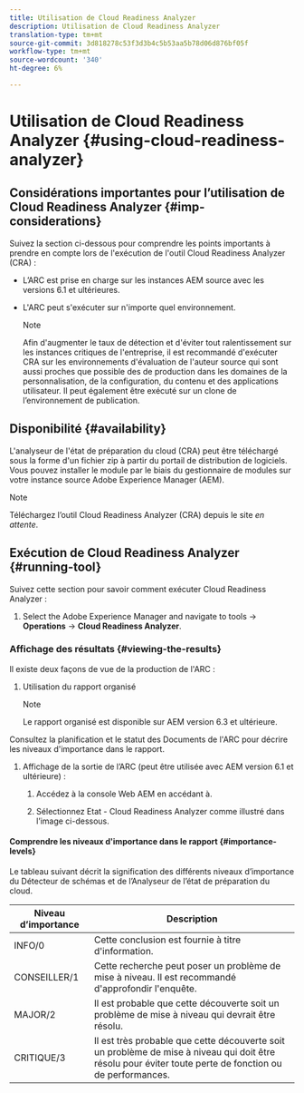 ```yaml
---
title: Utilisation de Cloud Readiness Analyzer
description: Utilisation de Cloud Readiness Analyzer
translation-type: tm+mt
source-git-commit: 3d818278c53f3d3b4c5b53aa5b78d06d876bf05f
workflow-type: tm+mt
source-wordcount: '340'
ht-degree: 6%

---
```



# Utilisation de Cloud Readiness Analyzer {#using-cloud-readiness-analyzer}

## Considérations importantes pour l’utilisation de Cloud Readiness Analyzer {#imp-considerations}

Suivez la section ci-dessous pour comprendre les points importants à prendre en compte lors de l&#39;exécution de l&#39;outil Cloud Readiness Analyzer (CRA) :

* L’ARC est prise en charge sur les instances AEM source avec les versions 6.1 et ultérieures.
* L&#39;ARC peut s&#39;exécuter sur n&#39;importe quel environnement.

   >[!NOTE]
   >Afin d&#39;augmenter le taux de détection et d&#39;éviter tout ralentissement sur les instances critiques de l&#39;entreprise, il est recommandé d&#39;exécuter CRA sur les environnements d&#39;évaluation de l&#39;auteur source qui sont aussi proches que possible des  de production dans les domaines de la personnalisation, de la configuration, du contenu et des applications utilisateur. Il peut également être exécuté sur un clone de l’environnement de publication.

## Disponibilité {#availability}

L&#39;analyseur de l&#39;état de préparation du cloud (CRA) peut être téléchargé sous la forme d&#39;un fichier zip à partir du portail de distribution de logiciels. Vous pouvez installer le module par le biais du gestionnaire de modules sur votre instance source Adobe Experience Manager (AEM).

>[!NOTE]
>Téléchargez l’outil Cloud Readiness Analyzer (CRA) depuis le site *en attente*.

## Exécution de Cloud Readiness Analyzer {#running-tool}

Suivez cette section pour savoir comment exécuter Cloud Readiness Analyzer :

1. Select the Adobe Experience Manager and navigate to tools -> **Operations** -> **Cloud Readiness Analyzer**.

### Affichage des résultats {#viewing-the-results}

Il existe deux façons de vue de la production de l&#39;ARC :

1. Utilisation du rapport organisé

   >[!NOTE]
   >Le rapport organisé est disponible sur AEM version 6.3 et ultérieure.

Consultez la planification et le statut des Documents de l&#39;ARC pour décrire les niveaux d&#39;importance dans le rapport.

1. Affichage de la sortie de l’ARC (peut être utilisée avec AEM version 6.1 et ultérieure) :

   1. Accédez à la console Web AEM en accédant à.

   1. Sélectionnez Etat - Cloud Readiness Analyzer comme illustré dans l’image ci-dessous.

#### Comprendre les niveaux d&#39;importance dans le rapport {#importance-levels}

Le tableau suivant décrit la signification des différents niveaux d’importance du Détecteur de schémas et de l’Analyseur de l’état de préparation du cloud.

| Niveau d’importance | Description |
|--- |--- |
| INFO/0 | Cette conclusion est fournie à titre d&#39;information. |
| CONSEILLER/1 | Cette recherche peut poser un problème de mise à niveau. Il est recommandé d&#39;approfondir l&#39;enquête. |
| MAJOR/2 | Il est probable que cette découverte soit un problème de mise à niveau qui devrait être résolu. |
| CRITIQUE/3 | Il est très probable que cette découverte soit un problème de mise à niveau qui doit être résolu pour éviter toute perte de fonction ou de performances. |